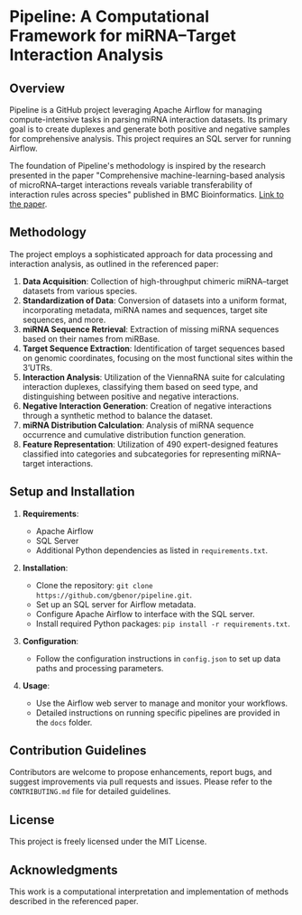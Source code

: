 
# Pipeline: A Computational Framework for miRNA–Target Interaction Analysis

## Overview

Pipeline is a GitHub project leveraging Apache Airflow for managing compute-intensive tasks in parsing miRNA interaction datasets. Its primary goal is to create duplexes and generate both positive and negative samples for comprehensive analysis. This project requires an SQL server for running Airflow.

The foundation of Pipeline's methodology is inspired by the research presented in the paper "Comprehensive machine-learning-based analysis of microRNA–target interactions reveals variable transferability of interaction rules across species" published in BMC Bioinformatics. [Link to the paper](https://bmcbioinformatics.biomedcentral.com/articles/10.1186/s12859-021-04164-x#Sec23).

## Methodology

The project employs a sophisticated approach for data processing and interaction analysis, as outlined in the referenced paper:

1. **Data Acquisition**: Collection of high-throughput chimeric miRNA–target datasets from various species.
2. **Standardization of Data**: Conversion of datasets into a uniform format, incorporating metadata, miRNA names and sequences, target site sequences, and more.
3. **miRNA Sequence Retrieval**: Extraction of missing miRNA sequences based on their names from miRBase.
4. **Target Sequence Extraction**: Identification of target sequences based on genomic coordinates, focusing on the most functional sites within the 3’UTRs.
5. **Interaction Analysis**: Utilization of the ViennaRNA suite for calculating interaction duplexes, classifying them based on seed type, and distinguishing between positive and negative interactions.
6. **Negative Interaction Generation**: Creation of negative interactions through a synthetic method to balance the dataset.
7. **miRNA Distribution Calculation**: Analysis of miRNA sequence occurrence and cumulative distribution function generation.
8. **Feature Representation**: Utilization of 490 expert-designed features classified into categories and subcategories for representing miRNA–target interactions.

## Setup and Installation

1. **Requirements**:
    - Apache Airflow
    - SQL Server
    - Additional Python dependencies as listed in `requirements.txt`.

2. **Installation**:
    - Clone the repository: `git clone https://github.com/gbenor/pipeline.git`.
    - Set up an SQL server for Airflow metadata.
    - Configure Apache Airflow to interface with the SQL server.
    - Install required Python packages: `pip install -r requirements.txt`.

3. **Configuration**:
    - Follow the configuration instructions in `config.json` to set up data paths and processing parameters.

4. **Usage**:
    - Use the Airflow web server to manage and monitor your workflows.
    - Detailed instructions on running specific pipelines are provided in the `docs` folder.

## Contribution Guidelines

Contributors are welcome to propose enhancements, report bugs, and suggest improvements via pull requests and issues. Please refer to the `CONTRIBUTING.md` file for detailed guidelines.

## License

This project is freely licensed under the MIT License.

## Acknowledgments

This work is a computational interpretation and implementation of methods described in the referenced paper. 

